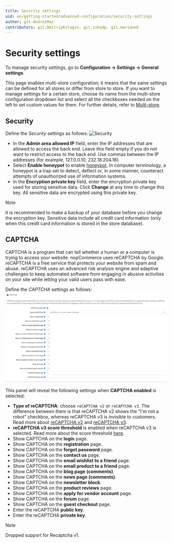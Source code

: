 ```yaml
---
title: Security settings
uid: en/getting-started/advanced-configuration/security-settings
author: git.AndreiMaz
contributors: git.DmitriyKulagin, git.ivkadp, git.mariannk
---
```


# Security settings

To manage security settings, go to **Configuration → Settings → General settings**.

This page enables multi-store configuration; it means that the same settings can be defined for all stores or differ from store to store. If you want to manage settings for a certain store, choose its name from the multi-store configuration dropdown list and select all the checkboxes needed on the left to set custom values for them. For further details, refer to [Multi-store](xref:en/getting-started/advanced-configuration/multi-store).

## Security

Define the *Security* settings as follows:
![Security](_static/security-settings/security.jpg)

* In the **Admin area allowed IP** field, enter the IP addresses that are allowed to access the back end. Leave this field empty if you do not want to restrict access to the back end. Use commas between the IP addresses (for example, 127.0.0.10, 232.18.204.16).
* Select **Enable honeypot** to enable [honeypot](https://en.wikipedia.org/wiki/Honeypot_(computing)). In computer terminology, a honeypot is a trap set to detect, deflect or, in some manner, counteract attempts of unauthorized use of information systems.
* In the **Encryption private key** field, enter the encryption private key used for storing sensitive data. Click **Change** at any time to change this key. All sensitive data are encrypted using this private key.

> [!NOTE]
>
> It is recommended to make a backup of your database before you change the encryption key. Sensitive data include all credit card information (only when this credit card information is stored in the store database).

## CAPTCHA

CAPTCHA is a program that can tell whether a human or a computer is trying to access your website. nopCommerce uses reCAPTCHA by Google. reCAPTCHA is a free service that protects your website from spam and abuse. reCAPTCHA uses an advanced risk analysis engine and adaptive challenges to keep automated software from engaging in abusive activities on your site while letting your valid users pass with ease.

Define the *CAPTCHA* settings as follows:
![CAPTCHA](_static/security-settings/captcha.jpg)

This panel will reveal the following settings when **CAPTCHA enabled** is selected:

* **Type of reCAPTCHA**: choose `reCAPTCHA v2` or `reCAPTCHA v3`. The difference between them is that reCAPTCHA v2 shows the "I'm not a robot" checkbox, whereas reCAPTCHA v3 is invisible to customers. Read more about [reCAPTCHA v2](https://developers.google.com/recaptcha/docs/display) and [reCAPTCHA v3](https://developers.google.com/recaptcha/docs/v3).
* **reCAPTCHA v3 score threshold** is enabled when reCAPTCHA v3 is selected. Read more about the score threshold [here](https://developers.google.com/recaptcha/docs/v3).
* Show CAPTCHA on the **login** page.
* Show CAPTCHA on the **registration** page.
* Show CAPTCHA on the **forgot password** page.
* Show CAPTCHA on the **contact us** page.
* Show CAPTCHA on the **email wishlist to a friend** page.
* Show CAPTCHA on the **email product to a friend** page.
* Show CAPTCHA on the **blog page (comments)**.
* Show CAPTCHA on the **news page (comments)**.
* Show CAPTCHA on the **newsletter block**.
* Show CAPTCHA on the **product reviews** page.
* Show CAPTCHA on the **apply for vendor account** page.
* Show CAPTCHA on the **forum** page.
* Show CAPTCHA on the **guest checkout** page.
* Enter the reCAPTCHA **public key**.
* Enter the reCAPTCHA **private key**.

> [!NOTE]
>
> Dropped support for Recaptcha v1.
